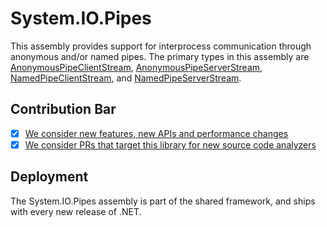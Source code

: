 # System.IO.Pipes
This assembly provides support for interprocess communication through anonymous and/or named pipes. The primary types in this assembly are [AnonymousPipeClientStream](https://learn.microsoft.com/dotnet/api/system.io.pipes.anonymouspipeclientstream), [AnonymousPipeServerStream](https://learn.microsoft.com/dotnet/api/system.io.pipes.anonymouspipeserverstream), [NamedPipeClientStream](https://learn.microsoft.com/dotnet/api/system.io.pipes.namedpipeclientstream), and [NamedPipeServerStream](https://learn.microsoft.com/dotnet/api/system.io.pipes.namedpipeserverstream).

## Contribution Bar
- [x] [We consider new features, new APIs and performance changes](/src/libraries/README.md#primary-bar)
- [x] [We consider PRs that target this library for new source code analyzers](/src/libraries/README.md#secondary-bars)

## Deployment
The System.IO.Pipes assembly is part of the shared framework, and ships with every new release of .NET.
